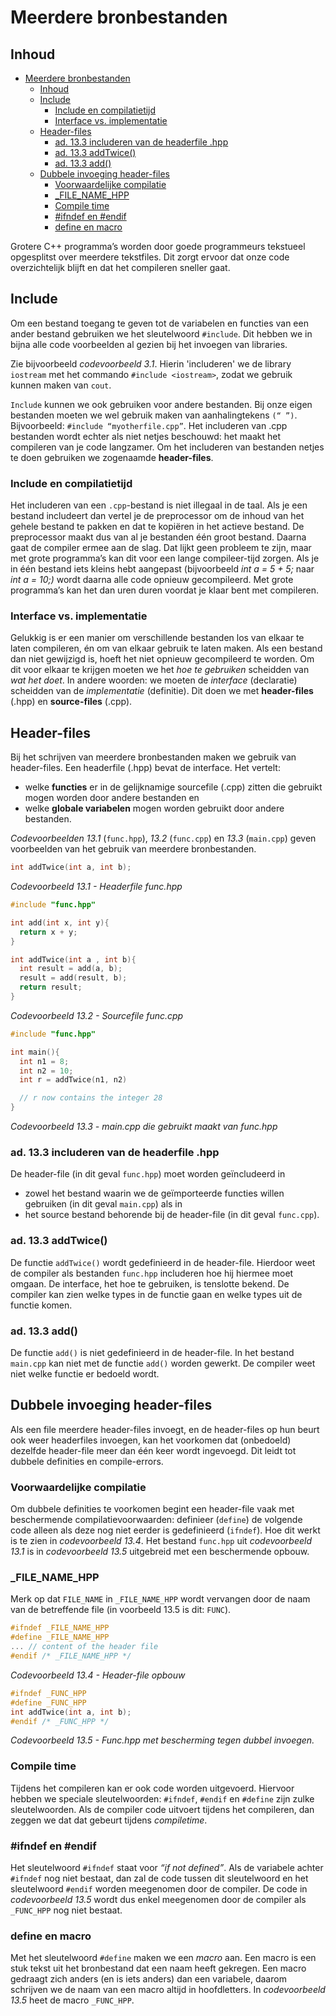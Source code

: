 # Meerdere bronbestanden[](title-id)

## Inhoud[](toc-id)
- [Meerdere bronbestanden](#meerdere-bronbestanden)
  - [Inhoud](#inhoud)
  - [Include](#include)
    - [Include en compilatietijd](#include-en-compilatietijd)
    - [Interface vs. implementatie](#interface-vs-implementatie)
  - [Header-files](#header-files)
    - [ad. 13.3 includeren van de headerfile .hpp](#ad-133-includeren-van-de-headerfile-hpp)
    - [ad. 13.3 addTwice()](#ad-133-addtwice)
    - [ad. 13.3 add()](#ad-133-add)
  - [Dubbele invoeging header-files](#dubbele-invoeging-header-files)
    - [Voorwaardelijke compilatie](#voorwaardelijke-compilatie)
    - [\_FILE\_NAME\_HPP](#_file_name_hpp)
    - [Compile time](#compile-time)
    - [#ifndef en #endif](#ifndef-en-endif)
    - [define en macro](#define-en-macro)


Grotere C++ programma’s worden door goede programmeurs tekstueel opgesplitst over meerdere tekstfiles. Dit zorgt ervoor dat onze code overzichtelijk blijft en dat het compileren sneller gaat.

## Include
Om een bestand toegang te geven tot de variabelen en functies van een ander bestand gebruiken we het sleutelwoord `#include`. Dit hebben we in bijna alle code voorbeelden al gezien bij het invoegen van libraries. 

Zie bijvoorbeeld *codevoorbeeld 3.1*. Hierin
'includeren' we de library `iostream` met het commando `#include <iostream>`, zodat we gebruik kunnen maken van `cout`.

`Include` kunnen we ook gebruiken voor andere bestanden. Bij onze eigen bestanden moeten we wel gebruik maken van aanhalingtekens `(“ ”)`. Bijvoorbeeld: `#include “myotherfile.cpp”`. Het includeren van .cpp bestanden wordt echter als niet netjes beschouwd: het maakt het compileren van je code langzamer. Om het includeren van bestanden netjes te
doen gebruiken we zogenaamde **header-files**.

### Include en compilatietijd
Het includeren van een `.cpp`-bestand is niet illegaal in de taal. Als je een bestand includeert
dan vertel je de preprocessor om de inhoud van het gehele bestand te pakken en dat te kopiëren in het actieve bestand. De preprocessor maakt dus van al je bestanden één groot bestand. Daarna gaat de compiler ermee aan de slag.
Dat lijkt geen probleem te zijn, maar met grote programma’s kan dit voor een lange compileer-tijd zorgen. Als je in één bestand iets kleins hebt aangepast (bijvoorbeeld *int a = 5 + 5;* naar *int a = 10;)* wordt daarna alle code opnieuw gecompileerd. Met grote programma’s kan het dan uren duren voordat je klaar bent met compileren.

### Interface vs. implementatie
Gelukkig is er een manier om verschillende bestanden los van elkaar te laten compileren, én om van elkaar gebruik te laten maken. Als een bestand dan niet
gewijzigd is, hoeft het niet opnieuw gecompileerd te worden. Om dit voor elkaar te krijgen moeten we het *hoe te gebruiken* scheidden van *wat het doet*. In andere woorden:
we moeten de *interface* (declaratie) scheidden van de *implementatie* (definitie). Dit doen we met **header-files** (.hpp) en **source-files** (.cpp).

## Header-files
Bij het schrijven van meerdere bronbestanden maken we gebruik van header-files.
Een headerfile (.hpp) bevat de interface. Het vertelt:
- welke **functies** er in de gelijknamige sourcefile (.cpp) zitten die gebruikt mogen worden door andere bestanden en 
- welke **globale variabelen** mogen worden gebruikt door andere bestanden. 

*Codevoorbeelden 13.1* (`func.hpp`), *13.2* (`func.cpp`) en *13.3* (`main.cpp`) geven voorbeelden van het gebruik van meerdere bronbestanden.

```c++
int addTwice(int a, int b);
```
*Codevoorbeeld 13.1 - Headerfile func.hpp*

```c++
#include "func.hpp"

int add(int x, int y){
  return x + y;
}

int addTwice(int a , int b){
  int result = add(a, b);
  result = add(result, b);
  return result;
}
```
*Codevoorbeeld 13.2 - Sourcefile func.cpp*

```c++
#include "func.hpp"

int main(){
  int n1 = 8;
  int n2 = 10;
  int r = addTwice(n1, n2)

  // r now contains the integer 28
}
```
*Codevoorbeeld 13.3 - main.cpp die gebruikt maakt van func.hpp*

### ad. 13.3 includeren van de headerfile .hpp
De header-file (in dit geval `func.hpp`) moet worden geïncludeerd in 
- zowel het bestand waarin we de geïmporteerde functies willen gebruiken (in dit geval `main.cpp`) als in
- het source bestand behorende bij de header-file (in dit geval `func.cpp`).
  
### ad. 13.3 addTwice()
De functie `addTwice()` wordt gedefinieerd in de header-file. Hierdoor weet de compiler
als bestanden `func.hpp` includeren hoe hij hiermee moet omgaan. De interface, het hoe te gebruiken, is tenslotte bekend. De compiler kan zien welke types in de functie gaan en welke types uit de functie komen.

### ad. 13.3 add()
De functie `add()` is niet gedefinieerd in de header-file. In het bestand `main.cpp` kan
niet met de functie `add()` worden gewerkt. De compiler weet niet welke functie er bedoeld wordt.

## Dubbele invoeging header-files
Als een file meerdere header-files invoegt, en de header-files op hun beurt ook weer headerfiles
invoegen, kan het voorkomen dat (onbedoeld) dezelfde header-file meer dan één keer wordt ingevoegd. 
Dit leidt tot dubbele definities en compile-errors. 

### Voorwaardelijke compilatie
Om dubbele definities te voorkomen begint een header-file vaak met beschermende compilatievoorwaarden: definieer (`define`) de volgende code alleen als deze nog niet eerder is gedefinieerd (`ifndef`). 
Hoe dit werkt is te zien in *codevoorbeeld 13.4*.
Het bestand `func.hpp` uit *codevoorbeeld 13.1* is in *codevoorbeeld 13.5* uitgebreid met een beschermende opbouw.

### _FILE_NAME_HPP
Merk op dat `FILE_NAME` in `_FILE_NAME_HPP` wordt vervangen door de naam van de betreffende file (in voorbeeld 13.5 is dit: `FUNC`).

```c++
#ifndef _FILE_NAME_HPP
#define _FILE_NAME_HPP
... // content of the header file
#endif /* _FILE_NAME_HPP */
```
*Codevoorbeeld 13.4 - Header-file opbouw*

```c++
#ifndef _FUNC_HPP
#define _FUNC_HPP
int addTwice(int a, int b);
#endif /* _FUNC_HPP */
```
*Codevoorbeeld 13.5 - Func.hpp met bescherming tegen dubbel invoegen.*

### Compile time
Tijdens het compileren kan er ook code worden uitgevoerd. Hiervoor hebben we speciale sleutelwoorden: `#ifndef`, `#endif` en `#define` zijn zulke sleutelwoorden. Als de compiler code uitvoert tijdens het compileren, dan zeggen we dat dat gebeurt tijdens *compiletime*.

### #ifndef en #endif
Het sleutelwoord `#ifndef` staat voor *“if not defined”*. Als de variabele achter `#ifndef` nog niet bestaat, dan zal de code tussen dit sleutelwoord en het sleutelwoord `#endif` worden meegenomen door de compiler. De code in *codevoorbeeld 13.5* wordt dus enkel meegenomen door de compiler als `_FUNC_HPP` nog niet bestaat.

### define en macro
Met het sleutelwoord `#define` maken we een *macro* aan. Een macro is een stuk tekst uit het bronbestand dat een naam heeft gekregen. Een macro gedraagt zich anders (en is iets anders) dan een variabele, daarom schrijven we de naam van een macro altijd in hoofdletters.
In *codevoorbeeld 13.5* heet de macro `_FUNC_HPP`.
